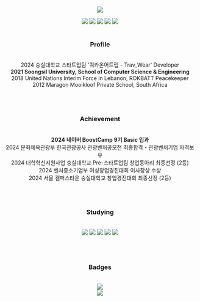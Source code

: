 ###
<div align="center">
  
  <img src="https://capsule-render.vercel.app/api?type=venom&color=gradient&height=300&section=header&text=Forest%20Lee&fontSize=70&animation=fadeIn&fontColor=F1F0EF" />
  
  <a href="https://www.instagram.com/around.forest/" target="_blank"><img src="https://img.shields.io/badge/around.forest-E4405F?style=flat&logo=instagram&logoColor=FFFFFF"/></a> <!-- https://simpleicons.org -->
  <a href="https://blog.naver.com/around_forest" target="_blank"><img src="https://img.shields.io/badge/kleedo19@naver.com-03C75A?style=flat&logo=naver&logoColor=FFFFFF"/></a>
  <a href="https://velog.io/@around-forest" target="_blank"><img src="https://img.shields.io/badge/around-20C997-forest-20C997?style=flat&logo=velog&logoColor=FFFFFF"/></a>
  <a href="https://solved.ac/profile/around_forest" target="_blank"><img src="http://mazassumnida.wtf/api/mini/generate_badge?boj=around_forest"/></a>
  <a href="https://hits.seeyoufarm.com"><img src="https://hits.seeyoufarm.com/api/count/incr/badge.svg?url=https%3A%2F%2Fgithub.com%2Faround-forest&count_bg=%2379C83D&title_bg=%23555555&icon=&icon_color=%23E7E7E7&title=hits&edge_flat=false"/></a>
  </br></br>
  
  <h3>Profile</h3></br>
  2024 숭실대학교 스타트업팀 '쿼카온어트립 - Trav_Wear' Developer</br>
  <b>2021 Soongsil University, School of Computer Science & Engineering</b></br>
  2018 United Nations Interim Force in Lebanon, ROKBATT Peacekeeper</br>
  2012 Maragon Mooikloof Private School, South Africa</br>

  </br></br>
  
  <h3>Achievement</h3></br>
  <b>2024 네이버 BoostCamp 9기 Basic 입과</b></br>
  2024 문화체육관광부 한국관광공사 관광벤처공모전 최종합격 - 관광벤처기업 자격보유</br>
  2024 대학혁신지원사업 숭실대학교 Pre-스타트업팀 창업동아리 최종선정 (2등)</br>
  2024 벤처중소기업부 여성창업경진대회 이사장상 수상</br>
  2024 서울 캠퍼스타운 숭실대학교 창업경진대회 최종선정 (2등)</br>

  </br></br>

  <h3>Studying</h3></br>
  <img src="https://img.shields.io/badge/C-A8B9CC?style=flat&logo=c&logoColor=FFFFFF"/></a>
  <img src="https://img.shields.io/badge/C++-00599C?style=flat&logo=cplusplus&logoColor=FFFFFF"/></a>
  <img src="https://img.shields.io/badge/MySQL-4479A1?style=flat&logo=mysql&logoColor=FFFFFF"/></a>
  <img src="https://img.shields.io/badge/Swift-F05138?style=flat&logo=Swift&logoColor=FFFFFF"/></a>
  <img src="https://img.shields.io/badge/iOS-000000?style=flat&logo=ios&logoColor=FFFFFF"/></a>
  
  </br></br>
  
  <h3>Badges</h3></br>
  <a href="https://github.com/ryo-ma/github-profile-trophy" target="_blank"><img src="https://github-profile-trophy.vercel.app/?username=around-forest&theme=onedark&no-bg=true&no-frame=true&rank=-?&column=-1"/></a></br>
  <a href="https://solved.ac/profile/around_forest"><img src="https://github-readme-solvedac-hyp3rflow.vercel.app/api/?handle=around_forest"></a>
  <!-- Baekjoon badge
  <a href="https://solved.ac/profile/around_forest" target="_blank"><img src="http://mazassumnida.wtf/api/v2/generate_badge?boj=around_forest"/></a>
  <a href="https://solved.ac/profile/around_forest"><img src="https://github-readme-solvedac-hyp3rflow.vercel.app/api/?handle=around_forest"></a>
  -->

</div>
